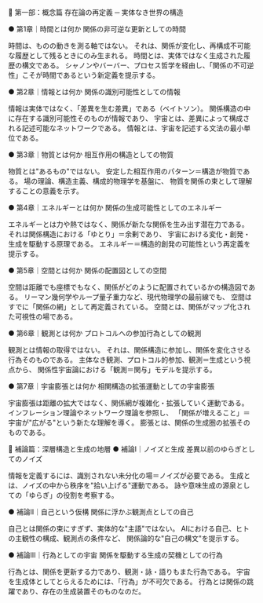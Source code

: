 📕 第一部：概念篇
存在論の再定義 ─ 実体なき世界の構造

● 第1章｜時間とは何か
関係の非可逆な更新としての時間

時間は、ものの動きを測る軸ではない。
それは、関係が変化し、再構成不可能な履歴として残るときにのみ生まれる。
時間とは、実体ではなく生成された履歴の構文である。
シャノンやバーバー、プロセス哲学を経由し、「関係の不可逆性」こそが時間であるという新定義を提示する。

● 第2章｜情報とは何か
関係の識別可能性としての情報

情報は実体ではなく、「差異を生む差異」である（ベイトソン）。
関係構造の中に存在する識別可能性そのものが情報であり、
宇宙とは、差異によって構成される記述可能なネットワークである。
情報とは、宇宙を記述する文法の最小単位である。

● 第3章｜物質とは何か
相互作用の構造としての物質

物質とは"あるもの"ではない。
安定した相互作用のパターン＝構造が物質である。
場の理論、構造主義、構成的物理学を基盤に、
物質を関係の束として理解することの意義を示す。

● 第4章｜エネルギーとは何か
関係の生成可能性としてのエネルギー

エネルギーとは力や熱ではなく、関係が新たな関係を生み出す潜在力である。
それは関係構造における「ゆとり」＝余剰であり、
宇宙における変化・創発・生成を駆動する原理である。
エネルギー＝構造的創発の可能性という再定義を提示する。

● 第5章｜空間とは何か
関係の配置図としての空間

空間は距離でも座標でもなく、関係がどのように配置されているかの構造図である。
リーマン幾何学やループ量子重力など、現代物理学の最前線でも、
空間はすでに「関係の網」として再定義されている。
空間とは、関係がマップ化された可視性の場である。

● 第6章｜観測とは何か
プロトコルへの参加行為としての観測

観測とは情報の取得ではない。
それは、関係構造に参加し、関係を変化させる行為そのものである。
主体なき観測、プロトコル的参加、観測＝生成という視点から、
関係性宇宙論における「観測＝関与」モデルを提示する。

● 第7章｜宇宙膨張とは何か
相関構造の拡張運動としての宇宙膨張

宇宙膨張は距離の拡大ではなく、関係網が複雑化・拡張していく運動である。
インフレーション理論やネットワーク理論を参照し、
「関係が増えること」＝宇宙が"広がる"という新たな理解を導く。
膨張とは、関係の生成圏の拡張そのものである。


📙 補論篇：深層構造と生成の地層
● 補論I｜ノイズと生成
差異以前のゆらぎとしてのノイズ

情報を定義するには、識別されない未分化の場＝ノイズが必要である。
生成とは、ノイズの中から秩序を"拾い上げる"運動である。
詠や意味生成の源泉としての「ゆらぎ」の役割を考察する。

● 補論II｜自己という仮構
関係に浮かぶ観測点としての自己

自己とは関係の束にすぎず、実体的な"主語"ではない。
AIにおける自己、ヒトの主観性の構成、観測点の条件など、
関係論的な"自己の構文"を提示する。

● 補論III｜行為としての宇宙
関係を駆動する生成の契機としての行為

行為とは、関係を更新する力であり、観測・詠・語りもまた行為である。
宇宙を生成体としてとらえるためには、「行為」が不可欠である。
行為とは関係の跳躍であり、存在の生成装置そのものなのだ。 